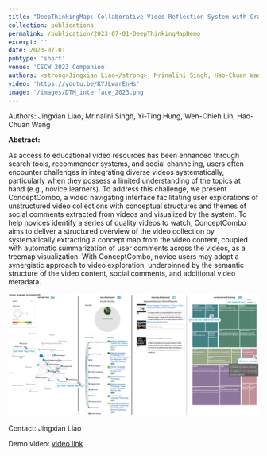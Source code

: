 ```yaml
---
title: "DeepThinkingMap: Collaborative Video Reflection System with Graph-based Summarizing and Commenting"
collection: publications
permalink: /publication/2023-07-01-DeepThinkingMapDemo
excerpt: ''
date: 2023-07-01
pubtype: 'short'
venue: 'CSCW 2023 Companion'
authors: <strong>Jingxian Liao</strong>, Mrinalini Singh, Hao-Chuan Wang
video: 'https://youtu.be/KYJLwarEnHs'
image: '/images/DTM_interface_2023.png'
---
```


Authors: Jingxian Liao, Mrinalini Singh, Yi-Ting Hung, Wen-Chieh Lin, Hao-Chuan Wang

**Abstract:**

As access to educational video resources has been enhanced through search tools, recommender systems, and social channeling, users often encounter challenges in integrating diverse videos systematically, particularly when they possess a limited understanding of the topics at hand (e.g., novice learners). To address this challenge, we present ConceptCombo, a video navigating interface facilitating user explorations of unstructured video collections with conceptual structures and themes of social comments extracted from videos and visualized by the system. To help novices identify a series of quality videos to watch, ConceptCombo aims to deliver a structured overview of the video collection by systematically extracting a concept map from the video content, coupled with automatic summarization of user comments across the videos, as a treemap visualization. 
With ConceptCombo, novice users may adopt a synergistic approach to video exploration, underpinned by the semantic structure of the video content, social comments, and additional video metadata.

<img src='/images/cgp_nlp_twopanels.png'>

Contact: Jingxian Liao

Demo video: [video link](https://youtu.be/KYJLwarEnHs)